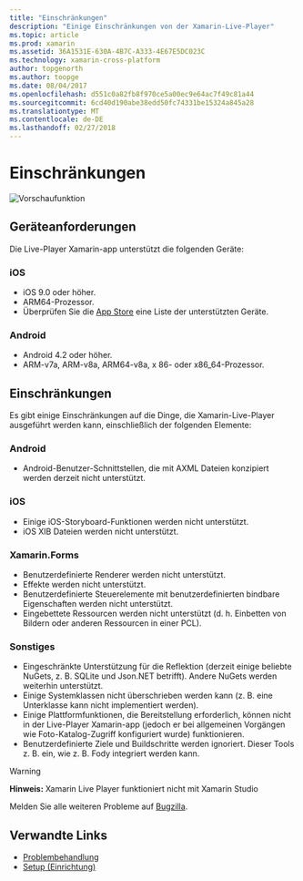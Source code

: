 ```yaml
---
title: "Einschränkungen"
description: "Einige Einschränkungen von der Xamarin-Live-Player"
ms.topic: article
ms.prod: xamarin
ms.assetid: 36A1531E-630A-4B7C-A333-4E67E5DC023C
ms.technology: xamarin-cross-platform
author: topgenorth
ms.author: toopge
ms.date: 08/04/2017
ms.openlocfilehash: d551c0a82fb8f970ce5a00ec9e64ac7f49c81a44
ms.sourcegitcommit: 6cd40d190abe38edd50fc74331be15324a845a28
ms.translationtype: MT
ms.contentlocale: de-DE
ms.lasthandoff: 02/27/2018
---
```

# <a name="limitations"></a>Einschränkungen

![Vorschaufunktion](~/media/shared/preview.png)

## <a name="device-requirements"></a>Geräteanforderungen
Die Live-Player Xamarin-app unterstützt die folgenden Geräte:

### <a name="ios"></a>iOS
- iOS 9.0 oder höher.
- ARM64-Prozessor.
- Überprüfen Sie die [App Store](https://itunes.apple.com/us/app/xamarin-live-player/id1228841832?mt=8) eine Liste der unterstützten Geräte.

### <a name="android"></a>Android
- Android 4.2 oder höher.
- ARM-v7a, ARM-v8a, ARM64-v8a, x 86- oder x86_64-Prozessor.


## <a name="limitations"></a>Einschränkungen

Es gibt einige Einschränkungen auf die Dinge, die Xamarin-Live-Player ausgeführt werden kann, einschließlich der folgenden Elemente:

### <a name="android"></a>Android
- Android-Benutzer-Schnittstellen, die mit AXML Dateien konzipiert werden derzeit nicht unterstützt.

### <a name="ios"></a>iOS
- Einige iOS-Storyboard-Funktionen werden nicht unterstützt.
- iOS XIB Dateien werden nicht unterstützt.

### <a name="xamarinforms"></a>Xamarin.Forms
- Benutzerdefinierte Renderer werden nicht unterstützt.
- Effekte werden nicht unterstützt.
- Benutzerdefinierte Steuerelemente mit benutzerdefinierten bindbare Eigenschaften werden nicht unterstützt.
- Eingebettete Ressourcen werden nicht unterstützt (d. h. Einbetten von Bildern oder anderen Ressourcen in einer PCL).

### <a name="misc"></a>Sonstiges
- Eingeschränkte Unterstützung für die Reflektion (derzeit einige beliebte NuGets, z. B. SQLite und Json.NET betrifft). Andere NuGets werden weiterhin unterstützt.
- Einige Systemklassen nicht überschrieben werden kann (z. B. eine Unterklasse kann nicht implementiert werden).
- Einige Plattformfunktionen, die Bereitstellung erforderlich, können nicht in der Live-Player Xamarin-app (jedoch er bei allgemeinen Vorgängen wie Foto-Katalog-Zugriff konfiguriert wurde) funktionieren.
- Benutzerdefinierte Ziele und Buildschritte werden ignoriert. Dieser Tools z. B. ein, wie z. B. Fody integriert werden kann.

> [!WARNING]
> **Hinweis:** Xamarin Live Player funktioniert nicht mit Xamarin Studio

Melden Sie alle weiteren Probleme auf [Bugzilla](https://aka.ms/live-player-report-issue).


## <a name="related-links"></a>Verwandte Links

- [Problembehandlung](~/tools/live-player/troubleshooting.md)
- [Setup (Einrichtung)](~/tools/live-player/install.md)
